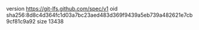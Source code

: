 version https://git-lfs.github.com/spec/v1
oid sha256:8d8c4d364fc1d03a7bc23aed483d369f9439a5eb739a482621e7cb9cf81c9a92
size 13438
